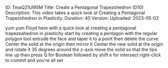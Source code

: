 ID: TmaQ21UI95M
Title: Create a Pentagonal Trapezohedron (D10)
Description: This video takes a quick look at Creating a Pentagonal Trapezohedron in Plasticity.
Duration: 40
Version: 
Uploaded: 2023-05-03

yum yum
Floyd here with a quick look at creating
a pentagonal trapezeahedron in
plasticity start by creating a pentagon
with the regular polygon tool extrude
the face and taper it to a point
then delete the curve Center the solid
at the origin then mirror it Center the
new solid at the origin and rotate it 35
degrees around the z-axis move the solid
so that the tips line up then press Q
for Boolean
followed by shift e for intersect
right-click to commit and you're all set

